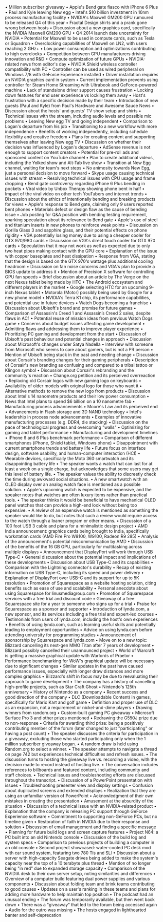 • Million subscriber giveaway
• Apple's Bend gate fiasco with iPhone 6 Plus
• Paul and Kyle leaving New egg
• Intel's $10 billion investment in 10nm process manufacturing facility
• NVIDIA's Maxwell GM200 GPU rumoured to be released Q4 of this year
• Fractal Design shirts and a prank gone wrong between hosts
• Discussion about a new graphics card, specifically the NVIDIA Maxwell GM200 GPU
• Q4 2014 launch date uncertainty for NVIDIA
• Potential for Maxwell to be used in compute cards, such as Tesla or Squadron
• Overclocking capabilities of Maxwell on LN2, with users reaching 2 GHz+
• Low power consumption and optimizations contributing to high overclocks
• Competition between GPU manufacturers driving innovation and R&D
• Compute optimization of future GPUs
• NVIDIA-related news from editor's day
• NVIDIA Shield wireless controller compatibility with PC
• Controller can be used as wired peripheral on Windows 7/8 with GeForce Experience installed
• Driver installation requires an NVIDIA graphics card in system
• Current implementation prevents using controller for Steam Home Streaming with Ultrabook and GeForce-powered machine
• Lack of standalone driver support causes frustration
• Locking down features for end user experience vs locking them away
• Host's frustration with a specific decision made by their team
• Introduction of new guests (Paul and Kyle) from Paul's Hardware and Awesome Sauce News
• Discussion about the hosts' and guests' TV show setup and shirts
• Technical issues with the stream, including audio levels and possible mic problems
• Leaving New egg TV and going independent
• Comparison to Logan's departure from his job
• Transitioning to a new workflow with more independence
• Benefits of working independently, including schedule flexibility and creative freedom
• Plans for creating content and supporting themselves after leaving New egg TV
• Discussion on whether their decision was influenced by Logan's departure
• AdSense revenue is not enough to support content creators
• Potential for pre-roll ads and sponsored content on YouTube channel
• Plan to create additional videos, including the Yolked show and Alt-Tab live show
• Transition at New Egg channel, waiting for team's next steps
• No animosity towards New Egg, just a personal decision to move forward
• Skype usage causing technical issues with stream
• Resolving technical issues with CPU usage and frame dropping
• Bend gate controversy regarding iPhone 6 Plus bending in pockets
• Viral video by Unbox Therapy showing phone bent in half
• Impact of the viral video on other tech YouTubers and internet trends
• Discussion about the ethics of intentionally bending and breaking products for views
• Apple's response to Bend gate, claiming only 9 users reported bent phones
• Materials defect or design flaw as the cause of bending issue
• Job posting for Q&A position with bending testing requirement, sparking speculation about its relevance to Bend gate
• Apple's use of steel and titanium inserts in new phones to reinforce weak points
• Discussion on Gorilla Glass 3 and sapphire glass, and their potential effects on phone rigidity
• VGA potentially losing money due to using a cheaper cooler for GTX 970/980 cards
• Discussion on VGA's direct touch cooler for GTX 970 cards
• Speculation that it may not work as well as expected due to only two heat pipes making contact with the GPU core
• Explanation of the issue with copper baseplates and heat dissipation
• Response from VGA, stating that the design is based on the GTX 970's wattage plus additional cooling headroom
• Discussion on fan noise concerns and VGA's plan to provide a BIOS update to address it
• Mention of Precision X software for controlling GPU fan speeds
• Brief discussion about an article by The Verge on the next Nexus tablet being made by HTC
• The Android ecosystem and different players in the market
• Google selecting HTC for an upcoming 9-inch Nexus tablet
• Motorola (Motor) possibly being used by Google for a new phone model
• NVIDIA's Terra K1 chip, its performance capabilities, and potential use in future devices
• Watch Dogs becoming a franchise
• Discussion about Ubisoft's brand and promise for future games
• Comparison of Assassin's Creed 1 and Assassin’s Creed 2 sales, despite flaws in AC1
• Potential reuse of mission ideas from previous Watch Dogs game
• Concerns about budget issues affecting game development
• Admitting flaws and addressing them to improve player experience
• Prioritizing PC gaming and development from the start
• Discussion of Ubisoft's past behaviour and potential changes in approach
• Discussion about Microsoft's changes under Satya Nadella
• Interview with someone from Microsoft who seems to care about gamers, but is not a PR person
• Mention of Ubisoft being stuck in the past and needing change
• Discussion about Corsair's branding changes for their gaming peripherals
• Description of Corsair's new branding as confusing and compared to a tribal tattoo or Klingon symbol
• Discussion about Corsair's rebranding and the community's reaction
• Change.org petition and its perceived overreaction
• Replacing old Corsair logos with new gaming logo on keyboards
• Availability of older models with original logo for those who want it
• Alternative methods to remove the new logo from products
• Discussion about Intel's 14 nanometre products and their low power consumption
• News that Intel plans to spend $6 billion on a 10 nanometre fab
• Manufacturing process advancements
• Moore's Law and its perceived end
• Advancements in Flash storage and 3D NAND technology
• Intel's leadership in process node advancements
• Examples of innovative manufacturing processes (e.g. DDR4, die stacking)
• Discussion on the pace of technological progress and overcoming "walls"
• Optimizing for gaming and tablet performance
• Manufacturing and development timelines
• iPhone 6 and 6 Plus benchmark performance
• Comparison of different smartphones (iPhone, Shield tablet, Windows phone)
• Disappointment with current smartphone trends and battery life
• Future focus on interface design, software usability, and human-computer interaction (HCI)
• Wearable devices, specifically the Moto 360 smartwatch and its disappointing battery life
• The speaker wants a watch that can last for at least a week on a single charge, but acknowledges that some users may get this level of battery life.
• The speaker values the ability to discreetly check the time during awkward social situations.
• A new smartwatch with an OLED display over an analog watch face is mentioned as a possible solution.
• Apple's upcoming watch is expected to be expensive, and the speaker notes that watches are often luxury items rather than practical tools.
• The speaker thinks it would be beneficial to have mechanical OLED panel watches that can provide a high-end look without being too expensive.
• A review of an expensive watch is mentioned as something the speaker would like to do, but notes that such a review would require access to the watch through a loaner program or other means.
• Discussion of a 100 foot USB 3 cable and plans for a minimalistic design project
• AMD India announcement: graphics cards being brought to India, specifically workstation cards (AMD Fire Pro W8100, W9100, Radeon R9 285)
• Analysis of the announcement's potential miscommunication by AMD
• Discussion of the benefits of the 16 GB GPU, particularly for multitasking across multiple displays
• Announcement that DisplayPort will work through USB Type-C
• General discussion about the potential impact and implications of these developments
• Discussion about USB Type-C and its capabilities
• Comparison with the Lightning connector's durability
• Recap of existing information on USB Type-C, including its speed and power delivery
• Explanation of DisplayPort over USB-C and its support for up to 5K resolution
• Promotion of Squarespace as a website hosting solution, citing benefits such as ease of use and scalability
• Personal anecdote about using Squarespace for linusmediagroup.com
• Promotion of Squarespace services with a free trial and discount code
• Giveaway of a free Squarespace site for a year to someone who signs up for a trial
• Praise for Squarespace as a sponsor and supporter
• Introduction of lynda.com, a new sponsor, and its services including a free trial and expert-led courses
• Testimonials from users of lynda.com, including the host's own experiences
• Benefits of using lynda.com, such as learning useful skills and potentially leading to employment opportunities
• Advice on using lynda.com before attending university for programming studies
• Announcement of sponsorship by Squarespace and lynda.com
• Move on to a new topic: Blizzard cancelling its next-gen MMO Titan after 7 years of development
• Blizzard possibly cancelled their unannounced project
• World of Warcraft is getting a massive graphical update with Warlords of Praetor
• Performance benchmarking for WoW's graphical update will be necessary due to significant changes
• Similar updates in the past have caused performance issues, especially with longer draw distances and more complex graphics
• Blizzard's shift in focus may be due to reevaluating their approach to game development
• The company has a history of cancelling high-profile projects, such as Star Craft Ghost
• Nintendo's 125th anniversary
• History of Nintendo as a company
• Recent success and good direction of the company
• DLC (Downloadable Content) in games, specifically for Mario Kart and golf game
• Definition and proper use of DLC as an expansion, not a requirement or nickel-and-dime players
• Drawing winners from random.org
• Custom-built gaming PC giveaway
• Microsoft Surface Pro 3 and other prizes mentioned
• Redrawing the G550J prize due to non-response
• Criteria for awarding third prize: being a positively contributing member of the forum (later changed to just "participating" or having a post count)
• The speaker discusses the criteria for participation in a giveaway, excluding those who started participating only when the 1 million subscriber giveaway began.
• A random draw is held using Random.org to select a winner.
• The speaker attempts to navigate a thread on page 742 but experiences technical difficulties and refresh issues.
• The discussion turns to hosting the giveaway live vs. recording a video, with the decision made to record instead of hosting live.
• The conversation includes references to billboards and featured content, including community and staff choices.
• Technical issues and troubleshooting efforts are discussed throughout the transcript.
• Discussion of a PowerPoint presentation with issues
• Troubleshooting presenter view and display settings
• Confusion about duplicated screens and extended displays
• Realization that they are using an unfamiliar version of PowerPoint
• Acknowledgment of their own mistakes in creating the presentation
• Amusement at the absurdity of the situation
• Discussion of a technical issue with an NVIDIA-related product
• Explanation that the company is releasing PC support through GeForce Experience software
• Commitment to supporting non-GeForce PCs, but no timeline given
• Restoration of faith in NVIDIA due to their response and solution
• Discussion of email management and finding a specific message
• Planning for future build logs and screen capture features
• Project N64: a PC built into an old Nintendo console
• Discussion of the build log and system specs
• Comparison to previous projects of building a computer in an old console
• Second project showcased: water-cooled PC desk mod with car sound system, featuring two 780 Tis and SLI
• Discussion about a server with high-capacity Seagate drives being added to make the system's capacity near the top of a 10 terabyte plus thread
• Mention of no longer being "in red" due to expanded storage capacity
• Comparison of the NVIDIA desk to their own server setup, noting similarities and differences
• Overview of a computer build featuring dual power supplies and various components
• Discussion about folding team and brink teams contributing to good causes
• Updates on a user's ranking in these teams and plans for adding more hardware to help maintain top position
• The podcast had an unusual ending
• The forum was temporarily available, but then went back down
• There was a "giveaway" that led to the forum being accessed again
• Audio for the outro was missing
• The hosts engaged in lighthearted banter and self-deprecation